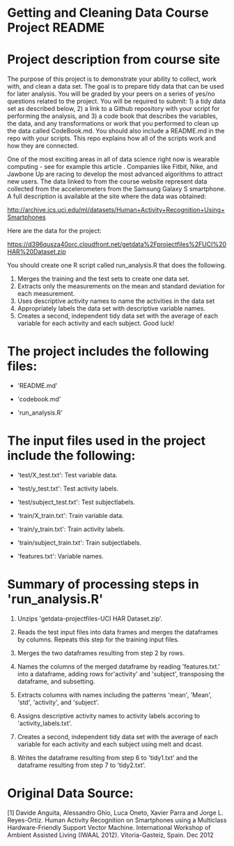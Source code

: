 Getting and Cleaning Data Course Project README
===============================================

Project description from course site
====================================
The purpose of this project is to demonstrate your ability to collect, work with, and clean a data set. The goal is to prepare tidy data that can be used for later analysis. You will be graded by your peers on a series of yes/no questions related to the project. You will be required to submit: 1) a tidy data set as described below, 2) a link to a Github repository with your script for performing the analysis, and 3) a code book that describes the variables, the data, and any transformations or work that you performed to clean up the data called CodeBook.md. You should also include a README.md in the repo with your scripts. This repo explains how all of the scripts work and how they are connected.  

One of the most exciting areas in all of data science right now is wearable computing - see for example this article . Companies like Fitbit, Nike, and Jawbone Up are racing to develop the most advanced algorithms to attract new users. The data linked to from the course website represent data collected from the accelerometers from the Samsung Galaxy S smartphone. A full description is available at the site where the data was obtained: 

http://archive.ics.uci.edu/ml/datasets/Human+Activity+Recognition+Using+Smartphones 

Here are the data for the project: 

https://d396qusza40orc.cloudfront.net/getdata%2Fprojectfiles%2FUCI%20HAR%20Dataset.zip 

 You should create one R script called run_analysis.R that does the following. 
1. Merges the training and the test sets to create one data set.
2. Extracts only the measurements on the mean and standard deviation for each measurement. 
3. Uses descriptive activity names to name the activities in the data set
4. Appropriately labels the data set with descriptive variable names. 
5. Creates a second, independent tidy data set with the average of each variable for each activity and each subject. 
Good luck!


The project includes the following files:
=========================================

- 'README.md'

- 'codebook.md'

- 'run_analysis.R'


The input files used in the project include the following:
===========================================================

- 'test/X_test.txt': Test variable data.

- 'test/y_test.txt': Test activity labels.

- 'test/subject_test.txt': Test subjectlabels.

- 'train/X_train.txt': Train variable data.

- 'train/y_train.txt': Train activity labels.

- 'train/subject_train.txt': Train subjectlabels.

- 'features.txt': Variable names.


Summary of processing steps in 'run_analysis.R'
===============================================
1. Unzips 'getdata-projectfiles-UCI HAR Dataset.zip'.

2. Reads the test input files into data frames and merges the dataframes by columns.  Repeats this step for the training input files.

3. Merges the two dataframes resulting from step 2 by rows.

4. Names the columns of the merged dataframe by reading 'features.txt.' into a dataframe, adding rows for'activity' and 'subject', transposing the dataframe, and subsetting.

5. Extracts columns with names including the patterns 'mean', 'Mean', 'std', 'activity', and 'subject'.

6. Assigns descriptive activity names to activity labels accoring to 'activity_labels.txt'.

7. Creates a second, independent tidy data set with the average of each variable for each activity and each subject using melt and dcast.

8. Writes the dataframe resulting from step 6 to 'tidy1.txt' and the dataframe resulting from step 7 to 'tidy2.txt'.


Original Data Source:
=====================

[1] Davide Anguita, Alessandro Ghio, Luca Oneto, Xavier Parra and Jorge L. Reyes-Ortiz. Human Activity Recognition on Smartphones using a Multiclass Hardware-Friendly Support Vector Machine. International Workshop of Ambient Assisted Living (IWAAL 2012). Vitoria-Gasteiz, Spain. Dec 2012
